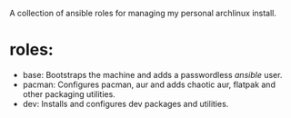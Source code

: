 
A collection of ansible roles for managing my personal archlinux install.

# roles:

- base: Bootstraps the machine and adds a passwordless *ansible* user.
- pacman: Configures pacman, aur and adds chaotic aur, flatpak and other packaging utilities.
- dev: Installs and configures dev packages and utilities. 

